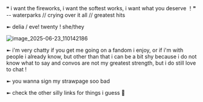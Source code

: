 ❝ i want the fireworks, i want the softest works, i want what you deserve ！❞ -- waterparks // crying over it all // greatest hits

➼ delia  / eve! twenty ! she/they

![image_2025-06-23_110142186](https://github.com/user-attachments/assets/f226e3ef-a0b0-45d2-a6ba-66cc0d0ef0c8)

➼ i'm very chatty if you get me going on a fandom i enjoy, or if i'm with people i already know,
but other than that i can be a bit shy because i do not know what to say and convos are not my 
greatest strength, but i do still love to chat !

➼ you wanna sign my strawpage soo bad 

➼ check the other silly links for things i guess 🫡
